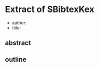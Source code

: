<!--
% This file is part of proScientia.ltx
% (c) 2022 Karsten Reincke (https://github.com/kreincke/proScientia.ltx)
% It is distributed under the terms of the creative commons license
% CC-BY-4.0 (= https://creativecommons.org/licenses/by/4.0/)
-->

# Extract of $BibtexKex
<!-- insert the bib string here -->

<!-- or insert at least the core data -->
- author:
- title:

## abstract

## outline
